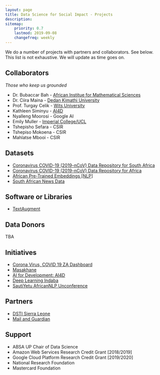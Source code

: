 ```yaml
---
layout: page
title: Data Science for Social Impact - Projects
description: 
sitemap:
    priority: 0.7
    lastmod: 2019-09-08
    changefreq: weekly
---
```


We do a number of projects with partners and collaborators. See below. This list is not exhaustive. We will update as time goes on.

## Collaborators
*Those who keep us grounded*

* Dr. Bubaccar Bah - [African Institue for Mathematical Sciences](https://sites.google.com/aims.ac.za/bubacarr)
* Dr. Ciira Maina - [Dedan Kimathi University](https://sites.google.com/site/cwamainadekut/)
* Prof. Turgay Celik - [Wits University](https://www.wits.ac.za/staff/academic-a-z-listing/c/turgaycelikwitsacza/)
* Kathleen Siminyu - [AI4D](https://ai4d.ai/)
* Nyalleng Moorosi - Google AI
* Emily Muller - [Imperial College/UCL](https://www.imperial.ac.uk/people/emily.muller)
* Tshepisho Sefara - CSIR
* Tshepiso Mokoena - CSIR
* Mahlatse Mbooi - CSIR

## Datasets

* [Coronavirus COVID-19 (2019-nCoV) Data Repository for South Africa](https://github.com/dsfsi/covid19za)
* [Coronavirus COVID-19 (2019-nCoV) Data Repository for Africa](https://github.com/dsfsi/covid19africa)
* [African Pre-Trained Embeddings [NLP]](https://zenodo.org/record/3668481)
* [South African News Data](https://zenodo.org/record/3668495)

## Software or Libraries

* [TextAugment](https://github.com/dsfsi/textaugment)

## Data Donors

TBA

## Initiatives

* [Corona Virus, COVID 19 ZA Dashboard](https://bitly.com/covid19za-dash)
* [Masakhane](https://www.masakhane.io/)
* [AI for Development: AI4D](https://ai4d.ai/)
* [Deep Learning Indaba](http://deeplearningindaba.com)
* [SautiYetu AfricanNLP Unconference](https://sites.google.com/view/sautiyetu-nlp/)

## Partners

* [DSTI Sierra Leone](https://dsti.gov.sl/)
* [Mail and Guardian](https://mg.co.za)

## Support

* ABSA UP Chair of Data Science
* Amazon Web Services Research Credit Grant [2018/2019]
* Google Cloud Platform Research Credit Grant [2019/2020]
* National Research Foundation
* Mastercard Foundation
